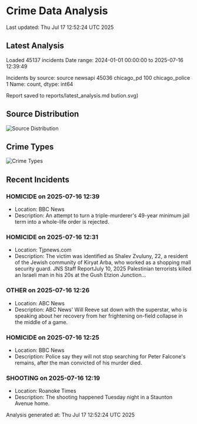 # Crime Data Analysis
Last updated: Thu Jul 17 12:52:24 UTC 2025

## Latest Analysis

Loaded 45137 incidents
Date range: 2024-01-01 00:00:00 to 2025-07-16 12:39:49

Incidents by source:
source
newsapi           45036
chicago_pd          100
chicago_police        1
Name: count, dtype: int64

Report saved to reports/latest_analysis.md
bution.svg)

## Source Distribution
![Source Distribution](images/source_distribution.svg)

## Crime Types
![Crime Types](images/crime_types.svg)

## Recent Incidents

### HOMICIDE on 2025-07-16 12:39
- Location: BBC News
- Description: An attempt to turn a triple-murderer's 49-year minimum jail term into a whole-life order is rejected.


### HOMICIDE on 2025-07-16 12:31
- Location: Tjpnews.com
- Description: The victim was identified as Shalev Zvuluny, 22, a resident of the Jewish community of Kiryat Arba, who worked as a shopping mall security guard. JNS Staff ReportJuly 10, 2025 Palestinian terrorists killed an Israeli man in his 20s at the Gush Etzion Junction…


### OTHER on 2025-07-16 12:26
- Location: ABC News
- Description: ABC News' Will Reeve sat down with the superstar, who is speaking about her recovery from her frightening on-field collapse in the middle of a game.


### HOMICIDE on 2025-07-16 12:25
- Location: BBC News
- Description: Police say they will not stop searching for Peter Falcone's remains, after the man convicted of his murder died.


### SHOOTING on 2025-07-16 12:19
- Location: Roanoke Times
- Description: The shooting happened Tuesday night in a Staunton Avenue home.

Analysis generated at: Thu Jul 17 12:52:24 UTC 2025
